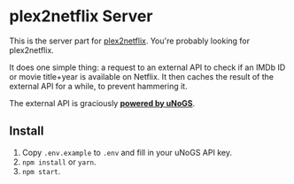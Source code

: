 # plex2netflix Server

This is the server part for [plex2netflix](https://github.com/SpaceK33z/plex2netflix). You're probably looking for plex2netflix.

It does one simple thing: a request to an external API to check if an IMDb ID or movie title+year is available on Netflix. It then caches the result of the external API for a while, to prevent hammering it.

The external API is graciously [**powered by uNoGS**](http://unogs.com/).

## Install

1. Copy `.env.example` to `.env` and fill in your uNoGS API key.
2. `npm install` or `yarn`.
3. `npm start`.
